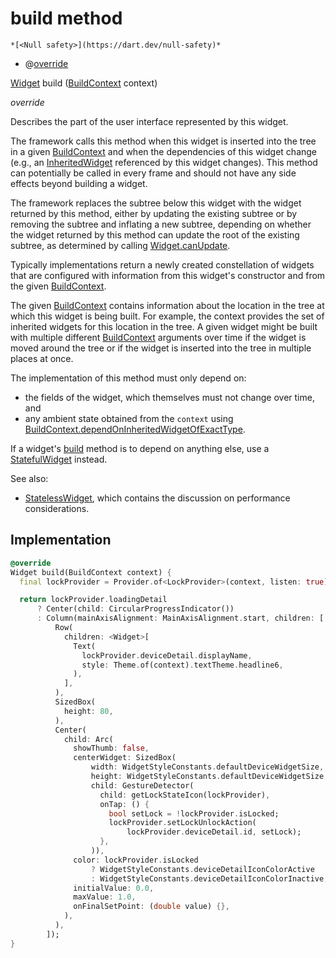


# build method




    *[<Null safety>](https://dart.dev/null-safety)*



- @[override](https://api.flutter.dev/flutter/dart-core/override-constant.html)

[Widget](https://api.flutter.dev/flutter/widgets/Widget-class.html) build
([BuildContext](https://api.flutter.dev/flutter/widgets/BuildContext-class.html) context)

_override_



<p>Describes the part of the user interface represented by this widget.</p>
<p>The framework calls this method when this widget is inserted into the tree
in a given <a href="https://api.flutter.dev/flutter/widgets/BuildContext-class.html">BuildContext</a> and when the dependencies of this widget change
(e.g., an <a href="https://api.flutter.dev/flutter/widgets/InheritedWidget-class.html">InheritedWidget</a> referenced by this widget changes). This
method can potentially be called in every frame and should not have any side
effects beyond building a widget.</p>
<p>The framework replaces the subtree below this widget with the widget
returned by this method, either by updating the existing subtree or by
removing the subtree and inflating a new subtree, depending on whether the
widget returned by this method can update the root of the existing
subtree, as determined by calling <a href="https://api.flutter.dev/flutter/widgets/Widget/canUpdate.html">Widget.canUpdate</a>.</p>
<p>Typically implementations return a newly created constellation of widgets
that are configured with information from this widget's constructor and
from the given <a href="https://api.flutter.dev/flutter/widgets/BuildContext-class.html">BuildContext</a>.</p>
<p>The given <a href="https://api.flutter.dev/flutter/widgets/BuildContext-class.html">BuildContext</a> contains information about the location in the
tree at which this widget is being built. For example, the context
provides the set of inherited widgets for this location in the tree. A
given widget might be built with multiple different <a href="https://api.flutter.dev/flutter/widgets/BuildContext-class.html">BuildContext</a>
arguments over time if the widget is moved around the tree or if the
widget is inserted into the tree in multiple places at once.</p>
<p>The implementation of this method must only depend on:</p>
<ul>
<li>the fields of the widget, which themselves must not change over time,
and</li>
<li>any ambient state obtained from the <code>context</code> using
<a href="https://api.flutter.dev/flutter/widgets/BuildContext/dependOnInheritedWidgetOfExactType.html">BuildContext.dependOnInheritedWidgetOfExactType</a>.</li>
</ul>
<p>If a widget's <a href="../../components_lock_widget/LockWidget/build.md">build</a> method is to depend on anything else, use a
<a href="https://api.flutter.dev/flutter/widgets/StatefulWidget-class.html">StatefulWidget</a> instead.</p>
<p>See also:</p>
<ul>
<li><a href="https://api.flutter.dev/flutter/widgets/StatelessWidget-class.html">StatelessWidget</a>, which contains the discussion on performance considerations.</li>
</ul>



## Implementation

```dart
@override
Widget build(BuildContext context) {
  final lockProvider = Provider.of<LockProvider>(context, listen: true);

  return lockProvider.loadingDetail
      ? Center(child: CircularProgressIndicator())
      : Column(mainAxisAlignment: MainAxisAlignment.start, children: [
          Row(
            children: <Widget>[
              Text(
                lockProvider.deviceDetail.displayName,
                style: Theme.of(context).textTheme.headline6,
              ),
            ],
          ),
          SizedBox(
            height: 80,
          ),
          Center(
            child: Arc(
              showThumb: false,
              centerWidget: SizedBox(
                  width: WidgetStyleConstants.defaultDeviceWidgetSize,
                  height: WidgetStyleConstants.defaultDeviceWidgetSize,
                  child: GestureDetector(
                    child: getLockStateIcon(lockProvider),
                    onTap: () {
                      bool setLock = !lockProvider.isLocked;
                      lockProvider.setLockUnlockAction(
                          lockProvider.deviceDetail.id, setLock);
                    },
                  )),
              color: lockProvider.isLocked
                  ? WidgetStyleConstants.deviceDetailIconColorActive
                  : WidgetStyleConstants.deviceDetailIconColorInactive,
              initialValue: 0.0,
              maxValue: 1.0,
              onFinalSetPoint: (double value) {},
            ),
          ),
        ]);
}
```







